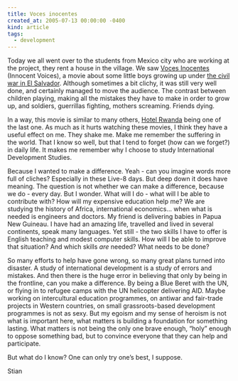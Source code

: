 ```yaml
---
title: Voces inocentes
created_at: 2005-07-13 00:00:00 -0400
kind: article
tags:
  - development
---
```


Today we all went over to the students from Mexico city who are working
at the project, they rent a house in the village. We saw [Voces
Inocentes](http://www.vocesinocentes.com/) (Innocent Voices), a movie
about some little boys growing up under [the civil war in El
Salvador](http://en.wikipedia.org/wiki/History_of_El_Salvador#From_Military_to_Civilian_Rule).
Although sometimes a bit clichy, it was still very well done, and
certainly managed to move the audience. The contrast between children
playing, making all the mistakes they have to make in order to grow up,
and soldiers, guerrillas fighting, mothers screaming. Friends dying.

In a way, this movie is similar to many others, [Hotel
Rwanda](http://www.mgm.com/ua/hotelrwanda/intro.html) being one of the
last one. As much as it hurts watching these movies, I think they have a
useful effect on me. They shake me. Make me remember the suffering in
the world. That I know so well, but that I tend to forget (how can we
forget?) in daily life. It makes me remember why I choose to study
International Development Studies.

Because I wanted to make a difference. Yeah - can you imagine words more
full of cliches? Especially in these Live-8 days. But deep down it does
have meaning. The question is not whether we can make a difference,
because we do - every day. But I wonder. What will I do - what will I be
able to contribute with? How will my expensive education help me? We are
studying the history of Africa, international economics… when what is
needed is engineers and doctors. My friend is delivering babies in Papua
New Guineau. I have had an amazing life, travelled and lived in several
continents, speak many languages. Yet still - the two skills I have to
offer is English teaching and modest computer skills. How will I be able
to improve that situation? And which skills *are* needed? What needs to
be done?

So many efforts to help have gone wrong, so many great plans turned into
disaster. A study of international development is a study of errors and
mistakes. And then there is the huge error in believing that only by
being in the frontline, can you make a difference. By being a Blue Beret
with the UN, or flying in to refugee camps with the UN helicopter
delivering AID. Maybe working on intercultural education programmes, on
antiwar and fair-trade projects in Western countries, on small
grassroots-based development programmes is not as sexy. But my egoism
and my sense of heroism is not what is important here, what matters is
building a foundation for something lasting. What matters is not being
the only one brave enough, “holy” enough to oppose something bad, but to
convince everyone that they can help and participate.

But what do I know? One can only try one’s best, I suppose.

Stian
